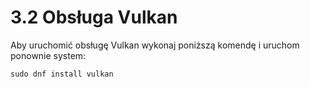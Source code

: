 # 3.2 Obsługa Vulkan

Aby uruchomić obsługę Vulkan wykonaj poniższą komendę i uruchom ponownie system:

```sudo dnf install vulkan```
